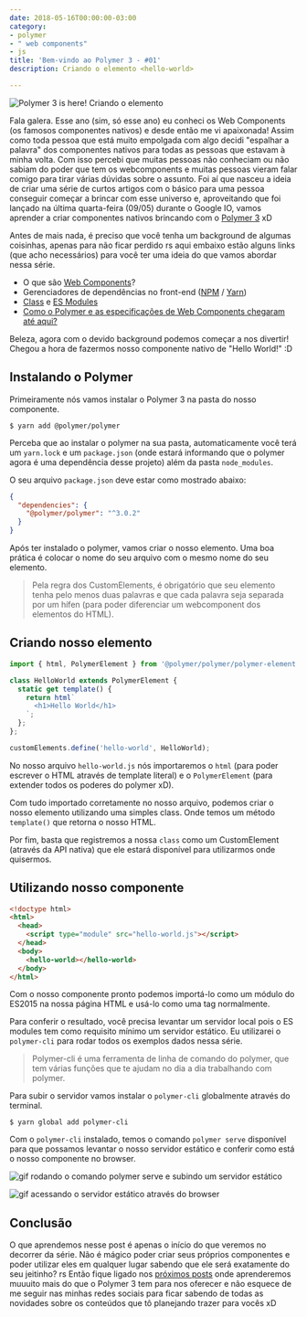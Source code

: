 ```yaml
---
date: 2018-05-16T00:00:00-03:00
category:
- polymer
- " web components"
- js
title: 'Bem-vindo ao Polymer 3 - #01'
description: Criando o elemento <hello-world>

---
```

![Polymer 3 is here! Criando o elemento <hello-world>](/polymer3-01/capa-polymer-1.png)

Fala galera. Esse ano (sim, só esse ano) eu conheci os Web Components (os famosos componentes nativos) e desde então me vi apaixonada! Assim como toda pessoa que está muito empolgada com algo decidi "espalhar a palavra" dos componentes nativos para todas as pessoas que estavam à minha volta. Com isso percebi que muitas pessoas não conheciam ou não sabiam do poder que tem os webcomponents e muitas pessoas vieram falar comigo para tirar várias dúvidas sobre o assunto. Foi aí que nasceu a ideia de criar uma série de curtos artigos com o básico para uma pessoa conseguir começar a brincar com esse universo e, aproveitando que foi lançado na última quarta-feira (09/05) durante o Google IO, vamos aprender a criar componentes nativos brincando com o [Polymer 3](https://www.polymer-project.org/) xD

Antes de mais nada, é preciso que você tenha um background de algumas coisinhas, apenas para não ficar perdido rs aqui embaixo estão alguns links (que acho necessários) para você ter uma ideia do que vamos abordar nessa série.

* O que são [Web Components](https://www.webcomponents.org/introduction)?
* Gerenciadores de dependências no front-end ([NPM](https://www.npmjs.com/) / [Yarn](https://classic.yarnpkg.com/pt-BR/))
* [Class](https://developer.mozilla.org/pt-BR/docs/Web/JavaScript/Reference/Classes) e [ES Modules](https://medium.com/dev-channel/es6-modules-in-chrome-canary-m60-ba588dfb8ab7)
* [Como o Polymer e as especificações de Web Components chegaram até aqui?](https://medium.com/@afonsopacifer/desmistificando-um-futuro-chamado-polymer-3-ae0476cf8c0a)

Beleza, agora com o devido background podemos começar a nos divertir! Chegou a hora de fazermos nosso componente nativo de "Hello World!" :D

## Instalando o Polymer

Primeiramente nós vamos instalar o Polymer 3 na pasta do nosso componente.

```shell
$ yarn add @polymer/polymer
```

Perceba que ao instalar o polymer na sua pasta, automaticamente você terá um `yarn.lock` e um `package.json` (onde estará informando que o polymer agora é uma dependência desse projeto) além da pasta `node_modules`.

O seu arquivo `package.json` deve estar como mostrado abaixo:

```json
{
  "dependencies": {
    "@polymer/polymer": "^3.0.2"
  }
}
```

Após ter instalado o polymer, vamos criar o nosso elemento. Uma boa prática é colocar o nome do seu arquivo com o mesmo nome do seu elemento.

> Pela regra dos CustomElements, é obrigatório que seu elemento tenha pelo menos duas palavras e que cada palavra seja separada por um hífen (para poder diferenciar um webcomponent dos elementos do HTML).

## Criando nosso elemento

```js
import { html, PolymerElement } from '@polymer/polymer/polymer-element.js';

class HelloWorld extends PolymerElement {
  static get template() {
    return html`
      <h1>Hello World</h1>
    `;
  };
};

customElements.define('hello-world', HelloWorld);
```

No nosso arquivo `hello-world.js` nós importaremos o `html` (para poder escrever o HTML através de template literal) e o `PolymerElement` (para extender todos os poderes do polymer xD).

Com tudo importado corretamente no nosso arquivo, podemos criar o nosso elemento utilizando uma simples class. Onde temos um método `template()` que retorna o nosso HTML.

Por fim, basta que registremos a nossa `class` como um CustomElement (através da API nativa) que ele estará disponível para utilizarmos onde quisermos.

## Utilizando nosso componente

```html
<!doctype html>
<html>
  <head>
    <script type="module" src="hello-world.js"></script>
  </head>
  <body>
    <hello-world></hello-world>
  </body>
</html>
```

Com o nosso componente pronto podemos importá-lo como um módulo do ES2015 na nossa página HTML e usá-lo como uma tag normalmente.

Para conferir o resultado, você precisa levantar um servidor local pois o ES modules tem como requisito mínimo um servidor estático. Eu utilizarei o `polymer-cli` para rodar todos os exemplos dados nessa série.

> Polymer-cli é uma ferramenta de linha de comando do polymer, que tem várias funções que te ajudam no dia a dia trabalhando com polymer.

Para subir o servidor vamos instalar o `polymer-cli` globalmente através do terminal.

```shell
$ yarn global add polymer-cli
```

Com o `polymer-cli` instalado, temos o comando `polymer serve` disponível para que possamos levantar o nosso servidor estático e conferir como está o nosso componente no browser.

![gif rodando o comando polymer serve e subindo um servidor estático](/polymer3-01/polymer-serve.gif)

![gif acessando o servidor estático através do browser](/polymer3-01/servidor-estático.gif)

## Conclusão

O que aprendemos nesse post é apenas o início do que veremos no decorrer da série. Não é mágico poder criar seus próprios componentes e poder utilizar eles em qualquer lugar sabendo que ele será exatamente do seu jeitinho? rs Então fique ligado nos [próximos posts](https://larissaabreu.dev/bem-vindo-ao-polymer-03-adicionando-filhos/) onde aprenderemos muuuito mais do que o Polymer 3 tem para nos oferecer e não esquece de me seguir nas minhas redes sociais para ficar sabendo de todas as novidades sobre os conteúdos que tô planejando trazer para vocês xD